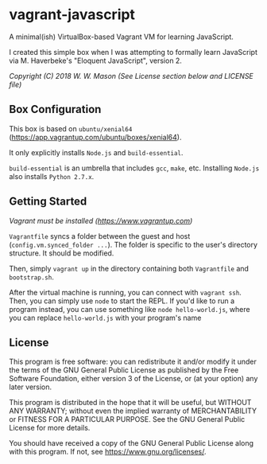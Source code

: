 # vagrant-javascript

A minimal(ish) VirtualBox-based Vagrant VM for learning JavaScript.

I created this simple box when I was attempting to formally learn
JavaScript via M. Haverbeke's "Eloquent JavaScript", version 2.

*Copyright (C) 2018 W. W. Mason*
*(See License section below and LICENSE file)*


## Box Configuration
This box is based on `ubuntu/xenial64` (https://app.vagrantup.com/ubuntu/boxes/xenial64).

It only explicitly installs `Node.js` and `build-essential`.

`build-essential` is an umbrella that includes `gcc`, `make`, etc.
Installing `Node.js` also installs `Python 2.7.x`.


## Getting Started
*Vagrant must be installed (https://www.vagrantup.com)*

`Vagrantfile` syncs a folder between the guest and host
(`config.vm.synced_folder ...`).  The folder is specific to the
user's directory structure.  It should be modified.

Then, simply `vagrant up` in the directory containing both 
`Vagrantfile` and `bootstrap.sh`.

After the virtual machine is running, you can connect with `vagrant ssh`.
Then, you can simply use `node` to start the REPL.  If you'd like to run a
program instead, you can use something like `node hello-world.js`, where
you can replace `hello-world.js` with your program's name


## License

This program is free software: you can redistribute it and/or modify
it under the terms of the GNU General Public License as published by
the Free Software Foundation, either version 3 of the License, or
(at your option) any later version.

This program is distributed in the hope that it will be useful,
but WITHOUT ANY WARRANTY; without even the implied warranty of
MERCHANTABILITY or FITNESS FOR A PARTICULAR PURPOSE.  See the
GNU General Public License for more details.

You should have received a copy of the GNU General Public License
along with this program.  If not, see <https://www.gnu.org/licenses/>.
